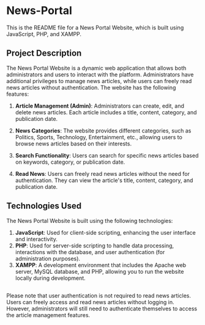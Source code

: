 # News-Portal

This is the README file for a News Portal Website, which is built using JavaScript, PHP, and XAMPP.


## Project Description

The News Portal Website is a dynamic web application that allows both administrators and users to interact with the platform. Administrators have additional privileges to manage news articles, while users can freely read news articles without authentication. The website has the following features:

1. **Article Management (Admin)**: Administrators can create, edit, and delete news articles. Each article includes a title, content, category, and publication date.

2. **News Categories**: The website provides different categories, such as Politics, Sports, Technology, Entertainment, etc., allowing users to browse news articles based on their interests.

3. **Search Functionality**: Users can search for specific news articles based on keywords, category, or publication date.

4. **Read News**: Users can freely read news articles without the need for authentication. They can view the article's title, content, category, and publication date.


## Technologies Used

The News Portal Website is built using the following technologies:

1. **JavaScript**: Used for client-side scripting, enhancing the user interface and interactivity.
2. **PHP**: Used for server-side scripting to handle data processing, interactions with the database, and user authentication (for administration purposes).
3. **XAMPP**: A development environment that includes the Apache web server, MySQL database, and PHP, allowing you to run the website locally during development.


##

Please note that user authentication is not required to read news articles. Users can freely access and read news articles without logging in. However, administrators will still need to authenticate themselves to access the article management features.
